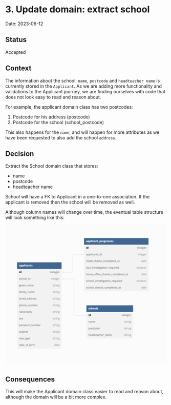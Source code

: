 # 3. Update domain: extract school

Date: 2023-06-12

## Status

Accepted

## Context

The information about the school: `name`, `postcode` and `headteacher name` is 
currently stored in the `Applicant`. As we are adding more functionality and 
validations to the Applicant journey, we are finding ourselves with code 
that does not look easy to read and reason about.

For example, the applicant domain class has two postcodes:

1. Postcode for his address (postcode)
2. Postcode for the school (school_postcode)

This also happens for the `name`, and will happen for more attributes as we 
have been requested to also add the school `address`.

## Decision

Extract the School domain class that stores:

- name
- postcode
- headteacher name

School will have a FK to Applicant in a one-to-one association. If the 
applicant is removed then the school will be removed as well.

Although column names will change over time, the eventual table structure will look something like this:

![data model](0004-data-model-update.png)

## Consequences

This will make the Applicant domain class easier to read and reason about, 
although the domain will be a bit more complex.
